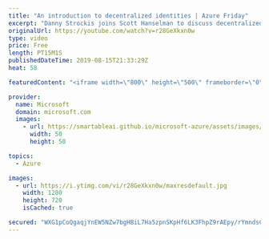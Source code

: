 ```yaml
---
title: "An introduction to decentralized identities | Azure Friday"
excerpt: "Danny Strockis joins Scott Hanselman to discuss decentralized identity, which gives users ownership of their digital identities and data by leveraging permissionless distributed ledgers.  04:07 - Authentication concept 10:30 - Demo  Decentralized identity – Own your own identity https://aka.ms/azfr/566/01"
originalUrl: https://youtube.com/watch?v=r28GeXkxn0w
type: video
price: Free
length: PT15M1S
publishedDateTime: 2019-08-15T21:33:29Z
heat: 58

featuredContent: "<iframe width=\"800\" height=\"500\" frameborder=\"0\" src=\"https://www.youtube.com/embed/r28GeXkxn0w\" allow=\"accelerometer; autoplay; encrypted-media; gyroscope; picture-in-picture\" allowfullscreen></iframe>"

provider:
  name: Microsoft
  domain: microsoft.com
  images:
    - url: https://smartableai.github.io/microsoft-azure/assets/images/organizations/microsoft.com-50x50.jpg
      width: 50
      height: 50

topics:
  - Azure

images:
  - url: https://i.ytimg.com/vi/r28GeXkxn0w/maxresdefault.jpg
    width: 1280
    height: 720
    isCached: true

secured: "WXG1pCoQgaqjYnEW5NZw7bgHBiL7Ha5zpnSKpHf6LK3FhpZ9rAEpy/rYmndsCxb7ZJvTqLesrQe7gA+OwLV8pWbch5pVukr3f7TZJF0FnBBdwOnQVJxJ39iVR/io9vro/MY6gvHHdXVgqUgYGkfkMla+VomEhDfvp+bx6mC4BUjWBaEGaE5j9x/m/orXBYaTFQyHrlMFRbBDaQpmr03ag738E894RAMDSrTKghNOsJhpIvJ84pQAVyAQqbco4xzUvaW790O93CqojzU0TWLbAu/gDoWr8zlyd3d4IXnXQJBq3U30HNbEdacb/sz1nbpytTc+Yi7XHtIoqsNvjDR9e6uBZ9YmX/PybVRDQGE3VrcGDmoEcmk2cptsUjXNXGRMxnRPzoKnHpda0HAH4iLoCwufw60Ih8ME1+YqxfwPmQM=;J+Ss0p2Eo2hkPeQ2BF/fFA=="
---
```


